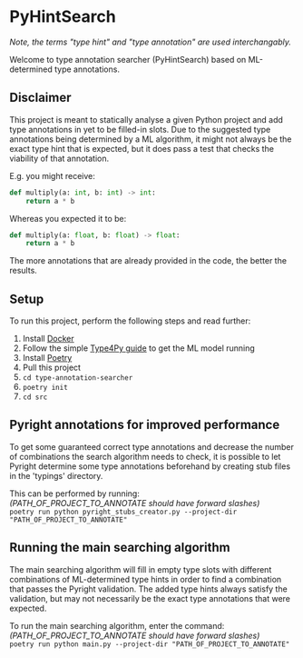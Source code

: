 # PyHintSearch

_Note, the terms "type hint" and "type annotation" are used interchangably._

Welcome to type annotation searcher (PyHintSearch) based on ML-determined type annotations.

## Disclaimer

This project is meant to statically analyse a given Python project and add type annotations in yet to be filled-in slots. Due to the suggested type annotations being determined by a ML algorithm, it might not always be the exact type hint that is expected, but it does pass a test that checks the viability of that annotation.

E.g. you might receive:

```python
def multiply(a: int, b: int) -> int:
    return a * b
```

Whereas you expected it to be:

```python
def multiply(a: float, b: float) -> float:
    return a * b
```

The more annotations that are already provided in the code, the better the results.

## Setup

To run this project, perform the following steps and read further:

1. Install [Docker](https://www.docker.com/)
2. Follow the simple [Type4Py guide](https://github.com/saltudelft/type4py/wiki/Type4Py's-Local-Model) to get the ML model running
3. Install [Poetry](https://python-poetry.org/)
4. Pull this project
5. `cd type-annotation-searcher`
6. `poetry init`
7. `cd src`

## Pyright annotations for improved performance

To get some guaranteed correct type annotations and decrease the number of combinations the search algorithm needs to check, it is possible to let Pyright determine some type annotations beforehand by creating stub files in the 'typings' directory.

This can be performed by running:  
_(PATH_OF_PROJECT_TO_ANNOTATE should have forward slashes)_  
`poetry run python pyright_stubs_creator.py --project-dir "PATH_OF_PROJECT_TO_ANNOTATE"`

## Running the main searching algorithm

The main searching algorithm will fill in empty type slots with different combinations of ML-determined type hints in order to find a combination that passes the Pyright validation. The added type hints always satisfy the validation, but may not necessarily be the exact type annotations that were expected.

To run the main searching algorithm, enter the command:
_(PATH_OF_PROJECT_TO_ANNOTATE should have forward slashes)_  
`poetry run python main.py --project-dir "PATH_OF_PROJECT_TO_ANNOTATE"`
